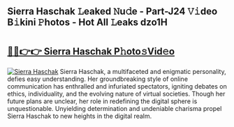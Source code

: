 ## Sierra Haschak 𝙻eaked 𝙽u𝚍e - Part-J24 𝚅𝚒deo B𝚒kini 𝙿hotos - Hot All 𝙻eaks dzo1H

# <h2><a href="http://ld2ayu2.urlbe.top/?page=Sierra+Haschak">🔗🔗👉👉 Sierra Haschak P𝚑oto𝚜Vid𝚎o</a></h2>

[![Sierra Haschak](https://i.imgur.com/eBuTRDB.gif)](http://ld2ayu2.urlbe.top/?page=Sierra+Haschak)
Sierra Haschak, a multifaceted and enigmatic personality, defies easy understanding. Her groundbreaking style of online communication has enthralled and infuriated spectators, igniting debates on ethics, individuality, and the evolving nature of virtual societies. Though her future plans are unclear, her role in redefining the digital sphere is unquestionable. Unyielding determination and undeniable charisma propel Sierra Haschak to new heights in the digital realm.
